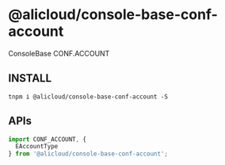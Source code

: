 # @alicloud/console-base-conf-account

ConsoleBase CONF.ACCOUNT

## INSTALL

```shell
tnpm i @alicloud/console-base-conf-account -S
```

## APIs

```typescript
import CONF_ACCOUNT, {
  EAccountType
} from '@alicloud/console-base-conf-account';
```
